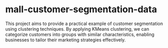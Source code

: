 # mall-customer-segmentation-data
This project aims to provide a practical example of customer segmentation using clustering techniques. By applying KMeans clustering, we can categorize customers into groups with similar characteristics, enabling businesses to tailor their marketing strategies effectively.
